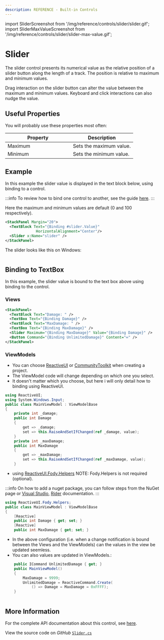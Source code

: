 ```yaml
---
description: REFERENCE - Built-in Controls
---
```


import SliderScreenshot from '/img/reference/controls/slider/slider.gif';
import SliderMaxValueScreenshot from '/img/reference/controls/slider/slider-max-value.gif';

# Slider

The slider control presents its numerical value as the relative position of a slider button along the length of a track. The position is relative to maximum and minimum values.

Drag interaction on the slider button can alter the value between the maximum and minimum values. Keyboard and click interactions can also nudge the value.

## Useful Properties

You will probably use these properties most often:

<table><thead><tr><th width="197">Property</th><th>Description</th></tr></thead><tbody><tr><td>Maximum</td><td>Sets the maximum value.</td></tr><tr><td>Minimum</td><td>Sets the minimum value.</td></tr></tbody></table>

## Example

In this example the slider value is displayed in the text block below, using binding to a control.

:::info
To review how to bind one control to another, see the guide [here](../../guides/data-binding/binding-to-controls.md).
:::

Here the maximum and minimum values are default (0 and 100 respectively).

```xml
<StackPanel Margin="20">
  <TextBlock Text="{Binding #slider.Value}" 
              HorizontalAlignment="Center"/>
  <Slider x:Name="slider" />
</StackPanel>
```

The slider looks like this on Windows:

<img src={SliderScreenshot} alt="" />

## Binding to TextBox
In this example, the slider value is bound to the text box above using binding to the control.

### Views
```xml
<StackPanel>
  <TextBlock Text="Damage: " />
  <TextBox Text="{Binding Damage}" />
  <TextBlock Text="MaxDamage: " />
  <TextBox Text="{Binding MaxDamage}" />
  <Slider Maximum="{Binding MaxDamage}" Value="{Binding Damage}" />
  <Button Command="{Binding UnlimitedDamage}" Content="∞" />
</StackPanel>
```
### ViewModels
- You can choose [ReactiveUI](../../concepts/reactiveui/index.md) or [CommunityToolkit](https://learn.microsoft.com/en-us/dotnet/communitytoolkit/mvvm/) when creating a project.
- The ViewModel code will change depending on which one you select.
- It doesn't matter which you choose, but here i will only detail how to binding using ReactiveUI.

```cs
using ReactiveUI;
using System.Windows.Input;
public class MainViewModel : ViewModelBase
{
    private int _damage;
    public int Damage
    {
        get => _damage;
        set => this.RaiseAndSetIfChanged(ref _damage, value);
    }
    private int _maxDamage;
    public int MaxDamage
    {
        get => _maxDamage;
        set => this.RaiseAndSetIfChanged(ref _maxDamage, value);
    }
```

- using [ReactiveUI.Fody.Helpers](https://www.reactiveui.net/docs/handbook/view-models/boilerplate-code.html) NOTE: Fody.Helpers is not required (optional).

:::info
On how to add a nuget package, you can follow steps from the NuGet page or [Visual Studio](https://learn.microsoft.com/en-us/nuget/quickstart/install-and-use-a-package-in-visual-studio), [Rider](https://www.jetbrains.com/help/rider/Using_NuGet.html) documentation.
:::

```cs
using ReactiveUI.Fody.Helpers;
public class MainViewModel : ViewModelBase
{
    [Reactive]
    public int Damage { get; set; }
    [Reactive]
    public int MaxDamage { get; set; }
```
- In the above configuration (i.e. when a change notification is bound between the Views and the ViewModels) can the values ​​in the view be updated seemless.
- You can also values ​​are updated in ViewModels.:
```cs
    public ICommand UnlimitedDamage { get; }
    public MainViewModel()
    {
        MaxDamage = 9999;
        UnlimitedDamage = ReactiveCommand.Create(
            () => Damage = MaxDamage = 0xFFFF);
    }
```

<img src={SliderMaxValueScreenshot} alt="" />

## More Information

For the complete API documentation about this control, see [here](https://api-docs.avaloniaui.net/docs/T_Avalonia_Controls_Slider).

View the source code on _GitHub_ [`Slider.cs`](https://github.com/AvaloniaUI/Avalonia/blob/master/src/Avalonia.Controls/Slider.cs)